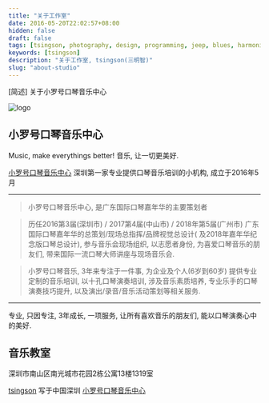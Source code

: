 ```yaml
---
title: "关于工作室"
date: 2016-05-20T22:02:57+08:00
hidden: false
draft: false
tags: [tsingson, photography, design, programming, jeep, blues, harmonica]
keywords: [tsingson]
description: "关于工作室, tsingson(三明智)"
slug: "about-studio"
---
```


[简述] 关于小罗号口琴音乐中心

<!--more-->

![logo](/images/logo.svg)

## 小罗号口琴音乐中心
 Music, make everythings better! 音乐, 让一切更美好.


  [小罗号口琴音乐中心](https://zhuanlan.zhihu.com/tsingsonqin) 深圳第一家专业提供口琴音乐培训的小机构, 成立于2016年5月

----

>  小罗号口琴音乐中心, 是广东国际口琴嘉年华的主要策划者

>  历任2016第3届(深圳市) / 2017第4届(中山市) / 2018年第5届(广州市) 广东国际口琴嘉年华的总策划/现场总指挥/品牌视觉总设计( 及2018年嘉年华纪念版口琴总设计), 参与音乐会现场组织, 以志愿者身份, 为喜爱口琴音乐的朋友们, 带来国际一流口琴大师讲座与现场音乐会.


>  小罗号口琴音乐, 3年来专注于一件事, 为企业及个人(6岁到60岁) 提供专业定制的音乐培训, 以十孔口琴演奏培训, 涉及音乐素质培养, 专业乐手的口琴演奏技巧提升, 以及演出/录音/音乐活动策划等相关服务.

----

  专业, 只因专注, 3年成长, 一项服务, 让所有喜欢音乐的朋友们, 能以口琴演奏心中的美好.


## 音乐教室

深圳市南山区南光城市花园2栋公寓13楼1319室

 



[tsingson](https://github.com/tsingson) 写于中国深圳 [小罗号口琴音乐中心](https://zhuanlan.zhihu.com/tsingsonqin) 